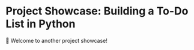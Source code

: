 # Project Showcase: Building a To-Do List in Python

🌟 Welcome to another project showcase!








  










 
